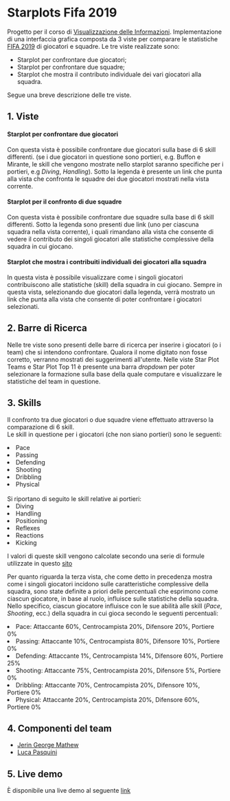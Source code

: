 # Starplots Fifa 2019
Progetto per il corso di [Visualizzazione delle Informazioni](http://www.dia.uniroma3.it/~infovis/). Implementazione di una interfaccia grafica composta da 3 viste per comparare le statistiche [FIFA 2019](https://it.wikipedia.org/wiki/FIFA_19) di giocatori e squadre. Le tre viste realizzate sono:

- Starplot per confrontare due giocatori;
- Starplot per confrontare due squadre;
- Starplot che mostra il contributo individuale dei vari giocatori alla squadra.

Segue una breve descrizione delle tre viste.

## 1. Viste

#### Starplot per confrontare due giocatori

Con questa vista è possibile confrontare due giocatori sulla base di 6 skill differenti. 
(se i due giocatori in questione sono portieri, e.g. Buffon e Mirante, le skill che vengono mostrate nello starplot saranno specifiche per i portieri, e.g *Diving*, *Handling*).
Sotto la legenda è presente un link che punta alla vista che confronta le squadre dei due giocatori mostrati nella vista corrente.


#### Starplot per il confronto di due squadre

Con questa vista è possibile confrontare due squadre sulla base di 6 skill differenti.
Sotto la legenda sono presenti due link (uno per ciascuna squadra nella vista corrente), i quali rimandano alla vista che consente di vedere il contributo dei singoli giocatori alle statistiche complessive della squadra in cui giocano.


#### Starplot che mostra i contribuiti individuali dei giocatori alla squadra

In questa vista è possibile visualizzare come i singoli giocatori contribuiscono alle statistiche (skill) della squadra in cui giocano. Sempre in questa vista, selezionando due giocatori dalla legenda, verrà mostrato un link che punta alla vista che consente di poter confrontare i giocatori selezionati.


## 2. Barre di Ricerca

Nelle tre viste sono presenti delle barre di ricerca per inserire i giocatori (o i team) che si intendono confrontare. 
Qualora il nome digitato non fosse corretto, verranno mostrati dei suggerimenti all'utente.
Nelle viste Star Plot Teams e Star Plot Top 11 è presente una barra _dropdown_ per poter selezionare la formazione sulla base della quale computare e visualizzare le statistiche del team in questione.

## 3. Skills

Il confronto tra due giocatori o due squadre viene effettuato attraverso la comparazione di 6 skill. 
</br>
Le skill in questione per i giocatori (che non siano portieri) sono le seguenti: 
  <li> Pace </li>  
  <li> Passing </li>
  <li> Defending </li>
  <li> Shooting </li>
  <li> Dribbling </li>
  <li> Physical </li>

</br>
Si riportano di seguito le skill relative ai portieri: 
  <li> Diving </li>  
  <li> Handling </li>
  <li> Positioning </li>
  <li> Reflexes </li>
  <li> Reactions </li>
  <li> Kicking </li>


I valori di queste skill vengono calcolate secondo una serie di formule utilizzate in questo [sito](https://www.fifauteam.com/player-ratings-guide-fifa-19/)


Per quanto riguarda la terza vista, che come detto in precedenza mostra come i singoli giocatori incidono sulle caratteristiche complessive della squadra, sono state definite a priori delle percentuali che esprimono come ciascun giocatore, in base al ruolo, influisce sulle statistiche della squadra. 
</br>
Nello specifico, ciascun giocatore influisce con le sue abilità alle skill (_Pace_, _Shooting_, ecc.) della squadra in cui gioca secondo le seguenti percentuali:
  <li> Pace: Attaccante 60%, Centrocampista 20%, Difensore 20%, Portiere 0% </li>  
  <li> Passing: Attaccante 10%, Centrocampista 80%, Difensore 10%, Portiere 0% </li>
  <li> Defending: Attaccante 1%, Centrocampista 14%, Difensore 60%, Portiere 25% </li>
  <li> Shooting: Attaccante 75%, Centrocampista 20%, Difensore 5%, Portiere 0% </li>
  <li> Dribbling: Attaccante 70%, Centrocampista 20%, Difensore 10%, Portiere 0% </li>
  <li> Physical: Attaccante 20%, Centrocampista 20%, Difensore 60%, Portiere 0% </li>
  
## 4. Componenti del team
- [Jerin George Mathew](https://github.com/jgeorgemathew)
- [Luca Pasquini](https://github.com/lucapas)

## 5. Live demo
È disponibile una live demo al seguente [link](https://lucapas.github.io/Infovis/StarPlotPlayers.html)
